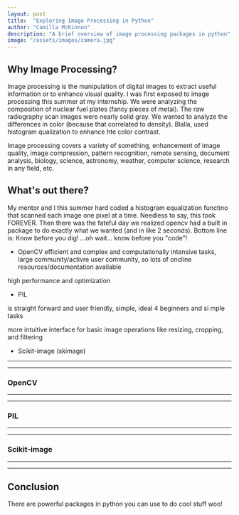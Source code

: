 ```yaml
---
layout: post
title:  "Exploring Image Processing in Python"
author: "Camilla McKinnon"
description: "A brief overview of image processing packages in python"
image: "/assets/images/camera.jpg"
--- 
```


## Why Image Processing?

Image processing is the manipulation of digital images to extract useful information or to enhance visual quality. I was first exposed to image processing this summer at my internship. We were analyzing the composition of nuclear fuel plates (fancy pieces of metal). The raw radiography scan images were nearly solid gray. We wanted to analyze the differences in color (because that correlated to density). Blalla, used histogram qualization to enhance hte color contrast. 

Image processing covers a variety of something, enhancement of image quality, image compression, pattern recognition, remote sensing, document analysis, biology, science, astronomy, weather, computer science, research in any field, etc. 

## What's out there?

My mentor and I this summer hard coded a histogram equalization functino that scanned each image one pixel at a time. Needless to say, this took FOREVER. Then there was the fateful day we realized opencv had a built in package to do exactly what we wanted (and in like 2 seconds). Bottom line is: Know before you dig! ...oh wait... know before you "code"!

* OpenCV
efficient and complex and computationally intensive tasks, large community/activre user community, so lots of oncline resources/documentation available

high performance and optimization

* PIL

is straight forward and user friendly, simple, ideal 4 beginners and si mple tasks

more intuitive interface for basic image operations like resizing, cropping, and filtering


* Scikit-image (skimage)

---
---

### OpenCV

---
---

### PIL

---
---

### Scikit-image

---
---
## Conclusion

There are powerful packages in python you can use to do cool stuff woo!

